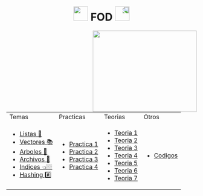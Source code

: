 <h1 align="center"><img src="https://media.giphy.com/media/sUvXqhA9nukbIM0MyO/giphy.gif" height="38" /> FOD </a>
 <img style="transform:scaleX(-1);" src="https://media.giphy.com/media/sUvXqhA9nukbIM0MyO/giphy.gif" height="38" /></h1>


<img src="https://media.giphy.com/media/GecUnSleXiHKCq7pcF/giphy.gif" align="right" width="275 " height="215">


<table>
<tr>
<td> Temas </td> <td> Practicas </td><td> Teorias </td><td> Otros </td>
</tr>
<tr>
<td>
 
- [Listas 🧾](/Documentos/Listas.md)
- [Vectores 📚](/Documentos/Vectores.md)
- [Arboles 🌳](/Documentos/Arboles.md)
- [Archivos 📁](/Documentos/Archivos.md)
- [Indices 👈🏼](/Documentos/Indices.md)
- [Hashing #️⃣](/Documentos/Hashing.md)

</td>
<td>
 

- [Practica 1](/Documentos/Practica1Nueva.md)
- [Practica 2](/Documentos/Practica2.md)
- [Practica 3](/Documentos/Practica3.md)
- [Practica 4](/Documentos/Practica4.md)
 
</td>
 <td>
 

- [Teoria 1](/Documentos/Teoria.md)
- [Teoria 2](/Documentos/Teoria2.md)
- [Teoria 3](/Documentos/Teoria3.md)
- [Teoria 4](/Documentos/Teoria4.md)
- [Teoria 5](/Documentos/Teoria5.md)
- [Teoria 6](/Documentos/Teoria6.md)
- [Teoria 7](/Documentos/Teoria7.md)
 
</td>

 <td>
 

- [Codigos](/Documentos/Codigos.md)

</td>
</tr>
 
</table>


</div>
